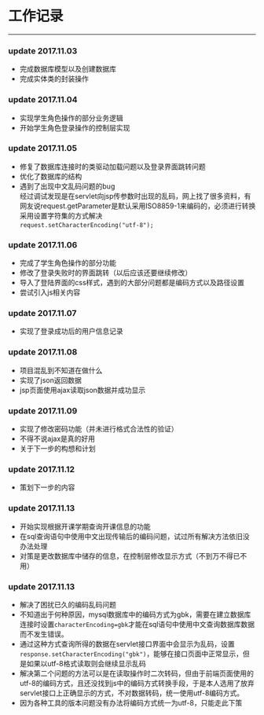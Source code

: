 # 工作记录
***

### update 2017.11.03 
* 完成数据库模型以及创建数据库
* 完成实体类的封装操作

### update 2017.11.04
* 实现学生角色操作的部分业务逻辑
* 开始学生角色登录操作的控制层实现

### update 2017.11.05
* 修复了数据库连接时的类驱动加载问题以及登录界面跳转问题
* 优化了数据库的结构
* 遇到了出现中文乱码问题的bug </br>
    经过调试发现是在servlet向jsp传参数时出现的乱码，网上找了很多资料，有网友说request.getParameter是默认采用ISO8859-1来编码的，必须进行转换采用设置字符集的方式解决</br>
`request.setCharacterEncoding("utf-8");  `

### update 2017.11.06
* 完成了学生角色操作的部分功能
* 修改了登录失败时的界面跳转（以后应该还要继续修改）
* 导入了登陆界面的css样式，遇到的大部分问题都是编码方式以及路径设置
* 尝试引入js相关内容

### update 2017.11.07
* 实现了登录成功后的用户信息记录

### update 2017.11.08
* 项目混乱到不知道在做什么
* 实现了json返回数据
* jsp页面使用ajax读取json数据并成功显示

### update 2017.11.09
* 实现了修改密码功能（并未进行格式合法性的验证）
* 不得不说ajax是真的好用
* 关于下一步的构想和计划

### update 2017.11.12
* 策划下一步的内容

### update 2017.11.13
* 开始实现根据开课学期查询开课信息的功能
* 在sql查询语句中使用中文出现传输后的编码问题，试过所有解决方法依旧没办法处理
* 对策是更改数据库中储存的信息，在控制层修改显示方式（不到万不得已不用）

### update 2017.11.13
* 解决了困扰已久的编码乱码问题
* 不知道出于何种原因，mysql数据库中的编码方式为gbk，需要在建立数据库连接时设置`characterEncoding=gbk`才能在sql语句中使用中文查询数据库数据而不发生错误。
* 通过这种方式查询所得的数据在servlet接口界面中会显示为乱码，设置`response.setCharacterEncoding("gbk")`，能够在接口页面中正常显示，但是如果以utf-8格式读取则会继续显示乱码
* 解决第二个问题的方法可以是在读取操作时二次转码，但由于前端页面使用的utf-8的编码方式，且还没找到js中的编码方式转换手段，于是本人选用了放弃servlet接口上正确显示的方式，不对数据转码，统一使用utf-8编码方式。
* 因为各种工具的版本问题没有办法将编码方式统一为utf-8，只能走此下策
